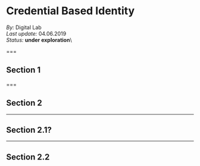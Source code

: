 # Credential Based Identity
*By:* Digital Lab\
*Last update:* 04.06.2019\
*Status:* **under exploration**\


===

## Section 1

===

## Section 2

---

## Section 2.1?

---

## Section 2.2
